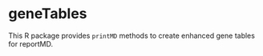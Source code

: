 # geneTables
This R package provides `printMD` methods to create enhanced gene tables
for reportMD.
